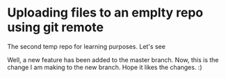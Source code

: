 # Uploading files to an emplty repo using git remote
The second temp repo for learning purposes. Let's see

Well, a new feature has been added to the master branch. Now, this is the change I am making to the new branch. Hope it likes the changes. :)